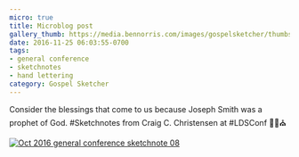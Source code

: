 ```yaml
---
micro: true
title: Microblog post
gallery_thumb: https://media.bennorris.com/images/gospelsketcher/thumbs/oct-16-1-christensen.jpg
date: 2016-11-25 06:03:55-0700
tags:
- general conference
- sketchnotes
- hand lettering
category: Gospel Sketcher
---
```


Consider the blessings that come to us because Joseph Smith was a prophet of God.
#Sketchnotes from Craig C. Christensen at #LDSConf ✍🏼⛪️

[![Oct 2016 general conference sketchnote 08](https://media.bennorris.com/images/gospelsketcher/general-conference/oct-2016/oct-16-1-christensen.jpg)](https://media.bennorris.com/images/gospelsketcher/general-conference/oct-2016/oct-16-1-christensen.jpg)